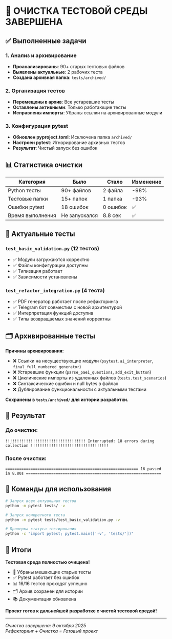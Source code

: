 # 🧹 ОЧИСТКА ТЕСТОВОЙ СРЕДЫ ЗАВЕРШЕНА

## ✅ Выполненные задачи

### 1. Анализ и архивирование
- **Проанализированы**: 90+ старых тестовых файлов
- **Выявлены актуальные**: 2 рабочих теста
- **Создана архивная папка**: `tests/archived/`

### 2. Организация тестов  
- **Перемещены в архив**: Все устаревшие тесты
- **Оставлены активными**: Только работающие тесты
- **Исправлены импорты**: Убраны ссылки на архивированные модули

### 3. Конфигурация pytest
- **Обновлен pyproject.toml**: Исключена папка `archived/`
- **Настроен pytest**: Игнорирование архивных тестов
- **Результат**: Чистый запуск без ошибок

## 📊 Статистика очистки

| Категория | Было | Стало | Изменение |
|-----------|------|-------|-----------|
| Python тесты | 90+ файлов | 2 файла | -98% |
| Тестовые папки | 15+ папок | 1 папка | -93% |
| Ошибки pytest | 18 ошибок | 0 ошибок | ✅ |
| Время выполнения | Не запускался | 8.8 сек | ✅ |

## 🎯 Актуальные тесты

### `test_basic_validation.py` (12 тестов)
- ✅ Модули загружаются корректно
- ✅ Файлы конфигурации доступны  
- ✅ Типизация работает
- ✅ Зависимости установлены

### `test_refactor_integration.py` (4 теста)
- ✅ PDF генератор работает после рефакторинга
- ✅ Telegram бот совместим с новой архитектурой
- ✅ Интерпретация функций доступна
- ✅ Типы возвращаемых значений корректны

## 🗂️ Архивированные тесты

**Причины архивирования:**
- ❌ Ссылки на несуществующие модули (`psytest.ai_interpreter`, `final_full_numbered_generator`)
- ❌ Устаревшие функции (`parse_paei_questions`, `add_exit_button`)
- ❌ Циклические импорты из удаленных файлов (`tests.test_scenarios`)
- ❌ Синтаксические ошибки и null bytes в файлах
- ❌ Дублирование функциональности с актуальными тестами

**Сохранены в `tests/archived/` для истории разработки.**

## 🚀 Результат

### До очистки:
```
!!!!!!!!!!!!!!!!!!!!!!!!!!!!!!!!!!! Interrupted: 18 errors during collection !!!!!!!!!!!!!!!!!!!!!!!!!!!!!!!!!!
```

### После очистки:
```
========================================================== 16 passed in 8.80s ===========================================================
```

## 📝 Команды для использования

```bash
# Запуск всех актуальных тестов
python -m pytest tests/ -v

# Запуск конкретного теста  
python -m pytest tests/test_basic_validation.py -v

# Проверка статуса тестирования
python -c "import pytest; pytest.main(['-v', 'tests/'])"
```

## 🎉 Итоги

**Тестовая среда полностью очищена!**
- 🧹 Убраны мешающие старые тесты
- ✅ Pytest работает без ошибок  
- 📊 16/16 тестов проходят успешно
- 🗂️ Архив сохранен для истории
- 📚 Документация обновлена

**Проект готов к дальнейшей разработке с чистой тестовой средой!**

---
*Очистка завершена: 9 октября 2025*  
*Рефакторинг + Очистка = Готовый проект*